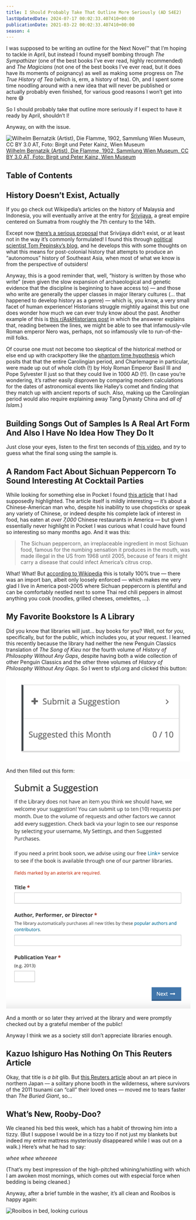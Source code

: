 ```yaml
---
title: I Should Probably Take That Outline More Seriously (AD S4E2)
lastUpdatedDate: 2024-07-17 00:02:33.407410+00:00
publicationDate: 2021-03-22 00:02:33.407410+00:00
season: 4
---
```


<!-- markdownlint-disable no-emphasis-as-heading -->

I was supposed to be writing an outline for the Next Novel™️ that I’m hoping to tackle in April, but instead I found myself bombing through *The Sympathizer* (one of the best books I’ve ever read, highly recommended) and *The Magicians* (not one of the best books I’ve ever read, but it does have its moments of poignancy) as well as making some progress on *The True History of Tea* (which is, erm, a history of tea). Oh, and I spent some time noodling around with a new idea that will never be published or actually probably even finished, for various good reasons I won’t get into here 😅

So I should probably take that outline more seriously if I expect to have it ready by April, shouldn’t I!

Anyway, on with the issue.

![Wilhelm Bernatzik (Artist), Die Flamme, 1902, Sammlung Wien Museum, CC BY 3.0 AT, Foto: Birgit und Peter Kainz, Wien Museum](../../assets/newsletters/die_flamme.jpg)
[Wilhelm Bernatzik (Artist), Die Flamme, 1902, Sammlung Wien Museum, CC BY 3.0 AT, Foto: Birgit und Peter Kainz, Wien Museum](https://sammlung.wienmuseum.at/en/object/1812/)

## Table of Contents

## History Doesn’t Exist, Actually

If you go check out Wikipedia’s articles on the history of Malaysia and Indonesia, you will eventually arrive at the entry for [Srivijaya](https://en.wikipedia.org/wiki/Srivijaya), a great empire centered on Sumatra from roughly the 7th century to the 14th.

Except now [there’s a serious proposal](https://leminhkhai.blog/imagining-srivijaya-a-series/?fbclid=IwAR21qT3hhT_IQiVprSKHTII_B_YyQ9_tyhIph_x0GSPN9Q-xqACsh-cNWJc) that Srivijaya didn’t exist, or at least not in the way it’s commonly formulated! I found this through [political scientist Tom Pepinsky’s blog](https://tompepinsky.com/2021/03/10/on-the-historiography-of-srivijaya/), and he develops this with some thoughts on what this means for post-colonial history that attempts to produce an “autonomous” history of Southeast Asia, when most of what we know is from the perspective of outsiders!

Anyway, this is a good reminder that, well, “history is written by those who write” (even given the slow expansion of archaeological and genetic evidence that the discipline is beginning to have access to) — and those who write are generally the upper classes in major literary cultures (… that happened to develop history as a genre) — which is, you know, a very small facet of human experience! Historians struggle mightily against this but one does wonder how much we can ever truly know about the past. Another example of this is [this r/AskHistorians post](https://www.reddit.com/r/AskHistorians/comments/lzu4el/the_surviving_sources_on_nero_largely_portray_him/) in which the answerer explains that, reading between the lines, we might be able to see that infamously-vile Roman emperor Nero was, perhaps, not so infamously vile to run-of-the-mill folks.

Of course one must not become too skeptical of the historical method or else end up with crackpottery like the [phantom time hypothesis](https://en.wikipedia.org/wiki/Phantom_time_conspiracy_theory) which posits that that the entire Carolingian period, and Charlemagne in particular, were made up out of whole cloth (!) by Holy Roman Emperor Basil III and Pope Sylvester II just so that they could live in 1000 AD (!!). (In case you’re wondering, it’s rather easily disproven by comparing modern calculations for the dates of astronomical events like Halley’s comet and finding that they match up with ancient reports of such. Also, making up the Carolingian period would also require explaining away Tang Dynasty China and *all of Islam*.)

## Building Songs Out of Samples Is A Real Art Form And Also I Have No Idea How They Do It

Just close your eyes, listen to the first ten seconds of [this video](https://youtu.be/5QwOpRh-IfI), and *try* to guess what the final song using the sample is.

## A Random Fact About Sichuan Peppercorn To Sound Interesting At Cocktail Parties

While looking for something else in Pocket I found [this article](https://www.scmp.com/magazines/post-magazine/long-reads/article/2169154/man-who-has-eaten-more-7300-chinese-restaurants) that I had supposedly highlighted. The article itself is mildly interesting — it’s about a Chinese-American man who, despite his inability to use chopsticks or speak any variety of Chinese, or indeed despite his complete lack of interest in food, has eaten at *over 7,000* Chinese restaurants in America — but given I essentially never highlight in Pocket I was curious what I could have found so interesting so many months ago. And it was this:

> The Sichuan peppercorn, an irreplaceable ingredient in most Sichuan food, famous for the numbing sensation it produces in the mouth, was made illegal in the US from 1968 until 2005, because of fears it might carry a disease that could infect America’s citrus crop.

What! What! But [according to Wikipedia](https://en.wikipedia.org/wiki/Sichuan_pepper#US_import_ban) this is totally 100% true — there was an import ban, albeit only loosely enforced — which makes me very glad I live in America post-2005 where Sichuan peppercorn is plentiful and can be comfortably nestled next to some Thai red chili peppers in almost anything you cook (noodles, grilled cheeses, omelettes, …).

## My Favorite Bookstore Is A Library

Did you know that libraries will just… buy books for you? Well, not for *you*, specifically, but for the public, which includes you, at your request. I learned this recently because the library had neither the new Penguin Classics translation of *The Song of Kieu* nor the fourth volume of *History of Philosophy Without Any Gaps*, despite having both a wide collection of other Penguin Classics and the other three volumes of *History of Philosophy Without Any Gaps*. So I went to sfpl.org and clicked this button:

![Modal on the SFPL website to submit an acquisition suggestion](../../assets/newsletters/submit_a_suggestion1.png)

And then filled out this form:

![Modal on the SFPL website to submit an acquisition suggestion](../../assets/newsletters/submit_a_suggestion2.png)

And a month or so later they arrived at the library and were promptly checked out by a grateful member of the public!

Anyway I think we as a society still don’t appreciate libraries enough.

## Kazuo Ishiguro Has Nothing On This Reuters Article

Okay, that title is *a bit* glib. But [this Reuters article](https://widerimage.reuters.com/story/japans-tsunami-survivors-call-lost-loves-on-the-phone-of-the-wind) about an art piece in northern Japan — a solitary phone booth in the wilderness, where survivors of the 2011 tsunami can “call” their loved ones — moved me to tears faster than *The Buried Giant*, so…

## What’s New, Rooby-Doo?

We cleaned his bed this week, which has a habit of throwing him into a tizzy. (But I suppose I would be in a tizzy too if not just my blankets but indeed my entire mattress mysteriously disappeared while I was out on a walk.) Here’s what he had to say:

*whee whee wheeeee*

(That’s my best impression of the high-pitched whining/whistling with which I am awoken most mornings, which comes out with especial force when bedding is being cleaned.)

Anyway, after a brief tumble in the washer, it’s all clean and Rooibos is happy again:

![Rooibos in bed, looking curious](../../assets/newsletters/rooibos_curious.jpg)